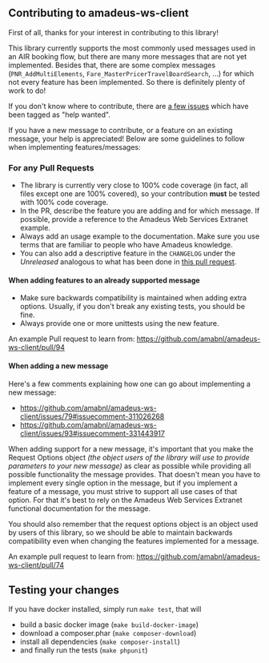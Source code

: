 ## Contributing to amadeus-ws-client

First of all, thanks for your interest in contributing to this library!

This library currently supports the most commonly used messages used in an AIR booking flow, but there are many more messages that are not yet implemented. Besides that, there are some complex messages (`PNR_AddMultiElements`, `Fare_MasterPricerTravelBoardSearch`, ...) for which not every feature has been implemented. So there is definitely plenty of work to do!

If you don't know where to contribute, there are [a few issues](https://github.com/amabnl/amadeus-ws-client/issues?q=is%3Aissue+is%3Aopen+label%3A%22help+wanted%22) which have been tagged as "help wanted". 

If you have a new message to contribute, or a feature on an existing message, your help is appreciated! Below are some guidelines to follow when implementing features/messages:

### For any Pull Requests

* The library is currently very close to 100% code coverage (in fact, all files except one are 100% covered), so your contribution **must** be tested with 100% code coverage.
* In the PR, describe the feature you are adding and for which message. If possible, provide a reference to the Amadeus Web Services Extranet example.
* Always add an usage example to the documentation. Make sure you use terms that are familiar to people who have Amadeus knowledge.
* You can also add a descriptive feature in the `CHANGELOG` under the _Unreleased_ analogous to what has been done in [this pull request](https://github.com/amabnl/amadeus-ws-client/pull/94/files#diff-4ac32a78649ca5bdd8e0ba38b7006a1e).

#### When adding features to an already supported message

* Make sure backwards compatibility is maintained when adding extra options. Usually, if you don't break any existing tests, you should be fine.
* Always provide one or more unittests using the new feature.

An example Pull request to learn from: https://github.com/amabnl/amadeus-ws-client/pull/94

#### When adding a new message

Here's a few comments explaining how one can go about implementing a new message: 
- https://github.com/amabnl/amadeus-ws-client/issues/79#issuecomment-311026268
- https://github.com/amabnl/amadeus-ws-client/issues/93#issuecomment-331443917

When adding support for a new message, it's important that you make the Request Options object *(the object users of the library will use to provide parameters to your new message)* 
as clear as possible while providing all possible functionality the message provides. That doesn't mean you have to implement every single option in the message, 
but if you implement a feature of a message, you must strive to support all use cases of that option. 
For that it's best to rely on the Amadeus Web Services Extranet functional documentation for the message. 

You should also remember that the request options object is an object used by users of this library, so we should be able to maintain backwards compatibility even when changing the features implemented for a message.

An example pull request to learn from: https://github.com/amabnl/amadeus-ws-client/pull/74

## Testing your changes
If you have docker installed, simply run `make test`, that will 
- build a basic docker image (`make build-docker-image`)
- download a composer.phar (`make composer-download`)
- install all dependencies (`make composer-install`)
- and finally run the tests (`make phpunit`)